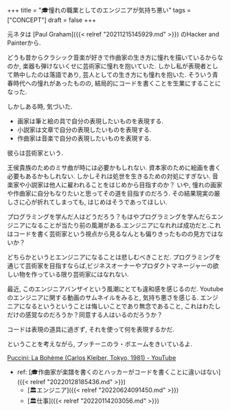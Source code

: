 +++
title = "🎓憧れの職業としてのエンジニアが気持ち悪い"
tags = ["CONCEPT"]
draft = false
+++

元ネタは [Paul Graham]({{< relref "20211215145929.md" >}}) のHacker and Painterから.

どうも昔からクラシック音楽が好きで作曲家の生き方に憧れを描いているからなのか, 楽器も弾けないくせに芸術家に憧れを抱いていた. しかし私が表現者として熱中したのは落語であり, 芸人としての生き方にも憧れを抱いた. そういう青春時代への憧れがあったものの, 結局的にコードを書くことを生業にすることになった.

しかしある時, 気づいた.

-   画家は筆と絵の具で自分の表現したいものを表現する.
-   小説家は文章で自分の表現したいものを表現する.
-   作曲家は音楽で自分の表現したいものを表現する.

彼らは芸術家という.

王侯貴族のためのミサ曲が時には必要かもしれない. 資本家のために絵画を書く必要もあるかもしれない. しかしそれは処世を生きるための対処にすぎない. 音楽家や小説家は他人に雇われることをはじめから目指すのか？ いや, 憧れの画家や作曲家に自分もなりたいと思ってその道を目指すのだろう. その結果現実の厳しさに心が折れてしまっても, はじめはそうであってほしい.

プログラミングを学んだ人はどうだろう？もはやプログラミングを学んだらエンジニアになることが当たり前の風潮がある.エンジニアになれれば成功だと.これはコードを書く芸術家という視点から見るなんとも偏りきったものの見方ではないか？

どちらかというとエンジニアになることは悲しむべきことだ. プログラミングを通じて芸術家を目指すならば,ビジネスオーナーやプロダクトマネージャーの欲しい物を作っている限り芸術家にはなれない.

最近, このエンジニアバンザイという風潮にとても違和感を感じるのだ. Youtubeのエンジニアに関する動画のサムネイルをみると, 気持ち悪さを感じる. エンジニアになるというということは悔しいことであり無念であること, これはわたしだけの感覚なのだろうか？同意する人はいるのだろうか？

コードは表現の道具に過ぎず, それを使って何を表現するかだ.

ということを考えながら, プッチーニのラ・ボエームをきいているよ.

[Puccini: La Bohème (Carlos Kleiber, Tokyo, 1981) - YouTube](https://www.youtube.com/watch?v=L-4fByWbIX8)

-   ref: [🎓作曲家が楽譜を書くのとハッカーがコードを書くことに違いはない]({{< relref "20220128185436.md" >}})
    -   [🏛エンジニア]({{< relref "20220624091450.md" >}})
    -   [🏛仕事]({{< relref "20220114203056.md" >}})
